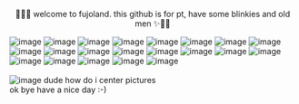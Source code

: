<p align="center">
🌈🌸✨ welcome to fujoland. this github is for pt, have some blinkies and old men ✨🌸🌈
</p>

![image](https://external-media.spacehey.net/media/s3F0-Ip_WCyJaXpfEmKYzlIKMQnak0rDXWgmms7XFq40=/https://cur.glitter-graphics.net/pub/3490/3490188sneg2mzxxu.gif) ![image](https://external-media.spacehey.net/media/sOpe7XCKym61jPMSkfhmrtDdGWj8bvtvTr_3lhFohqf4=/https://images-wixmp-ed30a86b8c4ca887773594c2.wixmp.com/f/0227008f-4c5e-4e15-a020-ab3200b7002a/d9dc961-61d472c5-4971-435e-9792-94a13017b409.gif?token=eyJ0eXAiOiJKV1QiLCJhbGciOiJIUzI1NiJ9.eyJzdWIiOiJ1cm46YXBwOjdlMGQxODg5ODIyNjQzNzNhNWYwZDQxNWVhMGQyNmUwIiwiaXNzIjoidXJuOmFwcDo3ZTBkMTg4OTgyMjY0MzczYTVmMGQ0MTVlYTBkMjZlMCIsIm9iaiI6W1t7InBhdGgiOiJcL2ZcLzAyMjcwMDhmLTRjNWUtNGUxNS1hMDIwLWFiMzIwMGI3MDAyYVwvZDlkYzk2MS02MWQ0NzJjNS00OTcxLTQzNWUtOTc5Mi05NGExMzAxN2I0MDkuZ2lmIn1dXSwiYXVkIjpbInVybjpzZXJ2aWNlOmZpbGUuZG93bmxvYWQiXX0.PeY_Zx0f0Vn_hb1-vPXE2btTR0md8VPXT8PNczhgUX8)
![image](https://plasticdino.neocities.org/blinkie/cool.gif) ![image](https://adriansblinkiecollection.neocities.org/d17.gif) ![image](https://imgur.com/2x2gc3e.gif)
![image](https://adriansblinkiecollection.neocities.org/x6.gif) ![image](https://adriansblinkiecollection.neocities.org/v13.gif) ![image](https://64.media.tumblr.com/bf2693116bef8f1417896b9bd08641a1/af0d3e830062c411-7f/s250x400/984e70a0426a1bee934173f01844c007f1627ba6.gifv) 
![image](https://blinkies.neocities.org/b/display/0174-hal9000.gif) ![image](https://blinkies.neocities.org/b/display/0069-alien.gif) 
![image](https://blinkies.neocities.org/b/display/0038-exitbutton2.gif) ![image](https://y2k.neocities.org/blinkiez/newbatch/Blinkie_24__site_.gif)
![image](https://y2k.neocities.org/blinkiez/tumblr_inline_p3x3n7l7mB1u4yu7g_540.gif) ![image](https://y2k.neocities.org/blinkiez/tumblr_ouf8rl1X8i1vi2ckno1_250.gif) ![image](https://i.postimg.cc/SQcZW0Mv/self.gif)
![image](https://adriansblinkiecollection.neocities.org/c7.gif) ![image](https://adriansblinkiecollection.neocities.org/c64.gif)
![image](https://adriansblinkiecollection.neocities.org/d1.gif) ![image](https://adriansblinkiecollection.neocities.org/f58.gif) ![image](https://adriansblinkiecollection.neocities.org/h48.gif)
![image](https://external-media.spacehey.net/media/sbN_Fs38_4KSjZHzdyWGx0T8CaJUwUud5Y2ucCoEOBog=/https://64.media.tumblr.com/8bf48eb31f19a6ebe509b830ca6f6c44/92a6fe40fe75b716-39/s250x400/401186e07673147137c11d0c00392141ea31ed26.gifv)
</br>
</br>
![image](https://64.media.tumblr.com/5070dbf7b61abf1876bb997a91dbb5a6/54716110474501dd-d5/s540x810/0ac603051f519ced73cf7b8df8d670ded2873380.gif) dude how do i center pictures
</br>
ok bye have a nice day :-)

